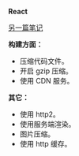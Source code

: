 **React**

[另一篇笔记](../../react/性能优化.md)

**构建方面：**

- 压缩代码文件。
- 开启 gzip 压缩。
- 使用 CDN 服务。

**其它：**

- 使用 http2。
- 使用服务端渲染。
- 图片压缩。
- 使用 http 缓存。
